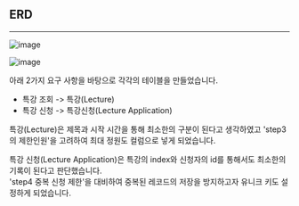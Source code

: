 ## ERD

---

![image](https://github.com/user-attachments/assets/6043fc94-f392-41b5-b856-ac7fdd54b9c4)

![image](https://github.com/user-attachments/assets/9f3fbce5-c770-4e64-a8de-58b8049fe9b4)

아래 2가지 요구 사항을 바탕으로 각각의 테이블을 만들었습니다.
- 특강 조회 -> 특강(Lecture) 
- 특강 신청 -> 특강신청(Lecture Application)

특강(Lecture)은 제목과 시작 시간을 통해 최소한의 구분이 된다고 생각하였고 'step3의 제한인원'을 고려하여 최대 정원도 컬럼으로 넣게 되었습니다.

특강 신청(Lecture Application)은 특강의 index와 신청자의 id를 통해서도 최소한의 기록이 된다고 판단했습니다.  
'step4 중복 신청 제한'을 대비하여 중복된 레코드의 저장을 방지하고자 유니크 키도 설정하게 되었습니다.
